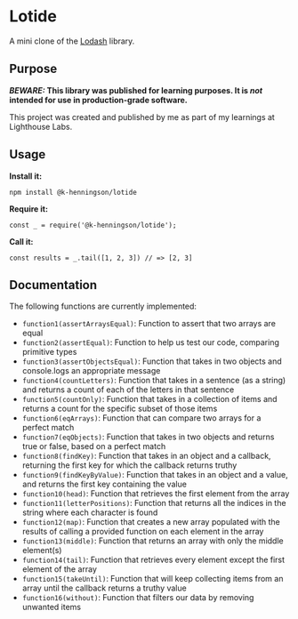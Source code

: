 # Lotide

A mini clone of the [Lodash](https://lodash.com) library.

## Purpose

**_BEWARE:_ This library was published for learning purposes. It is _not_ intended for use in production-grade software.**

This project was created and published by me as part of my learnings at Lighthouse Labs. 

## Usage

**Install it:**

`npm install @k-henningson/lotide`

**Require it:**

`const _ = require('@k-henningson/lotide');`

**Call it:**

`const results = _.tail([1, 2, 3]) // => [2, 3]`

## Documentation

The following functions are currently implemented:

* `function1(assertArraysEqual)`: Function to assert that two arrays are equal
* `function2(assertEqual)`: Function to help us test our code, comparing primitive types
* `function3(assertObjectsEqual)`: Function that takes in two objects and console.logs an appropriate message
* `function4(countLetters)`: Function that takes in a sentence (as a string) and returns a count of each of the letters in that sentence
* `function5(countOnly)`: Function that takes in a collection of items and returns a count for the specific subset of those items
* `function6(eqArrays)`: Function that can compare two arrays for a perfect match
* `function7(eqObjects)`: Function that takes in two objects and returns true or false, based on a perfect match
* `function8(findKey)`: Function that takes in an object and a callback, returning the first key for which the callback returns truthy
* `function9(findKeyByValue)`: Function that takes in an object and a value, and returns the first key containing the value
* `function10(head)`: Function that retrieves the first element from the array 
* `function11(letterPositions)`: Function that returns all the indices in the string where each character is found
* `function12(map)`: Function that creates a new array populated with the results of calling a provided function on each element in the array
* `function13(middle)`: Function that returns an array with only the middle element(s)
* `function14(tail)`: Function that retrieves every element except the first element of the array
* `function15(takeUntil)`: Function that will keep collecting items from an array until the callback returns a truthy value
* `function16(without)`: Function that filters our data by removing unwanted items